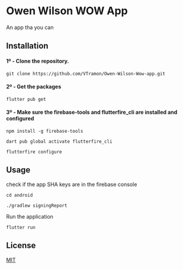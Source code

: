 # Owen Wilson WOW App

An app tha you can 

## Installation

#### 1º - Clone the repository.

```git
git clone https://github.com/VTramon/Owen-Wilson-Wow-app.git
```

#### 2º - Get the packages
```
flutter pub get
```

#### 3º - Make sure the firebase-tools and flutterfire_cli are installed and configured
```
npm install -g firebase-tools

dart pub global activate flutterfire_cli

flutterfire configure
```


## Usage


check if the app SHA keys are in the firebase console
```
cd android

./gradlew signingReport
```

Run the application
```
flutter run
```

## License
[MIT](https://choosealicense.com/licenses/mit/)